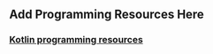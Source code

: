 ## Add Programming Resources Here

<h3><a href="https://kotlinlang.org/docs/reference/">Kotlin programming resources</a></h3>
